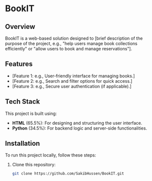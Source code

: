 # BookIT

## Overview
BookIT is a web-based solution designed to [brief description of the purpose of the project, e.g., "help users manage book collections efficiently" or "allow users to book and manage reservations"].

## Features
- [Feature 1: e.g., User-friendly interface for managing books.]
- [Feature 2: e.g., Search and filter options for quick access.]
- [Feature 3: e.g., Secure user authentication (if applicable).]

## Tech Stack
This project is built using:
- **HTML** (65.5%): For designing and structuring the user interface.
- **Python** (34.5%): For backend logic and server-side functionalities.

## Installation
To run this project locally, follow these steps:
1. Clone this repository:
   ```bash
   git clone https://github.com/SakibHussen/BookIT.git
